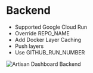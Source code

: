 # Backend

- Supported Google Cloud Run
- Override REPO_NAME
- Add Docker Layer Caching
- Push layers
- Use GITHUB_RUN_NUMBER

![Artisan Dashboard Backend](https://github.com/artisan-playground/dashboard.artisandigital.xyz/workflows/Artisan%20Dashboard%20Backend/badge.svg?branch=connect-api)

